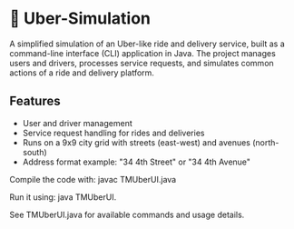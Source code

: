 # 🚗 Uber-Simulation


A simplified simulation of an Uber-like ride and delivery service, built as a command-line interface (CLI) application in Java. The project manages users and drivers, processes service requests, and simulates common actions of a ride and delivery platform.

## Features
- User and driver management
- Service request handling for rides and deliveries 
- Runs on a 9x9 city grid with streets (east-west) and avenues (north-south) 
- Address format example: "34 4th Street" or "34 4th Avenue" 


Compile the code with: javac TMUberUI.java


Run it using: java TMUberUI. 


See TMUberUI.java for available commands and usage details.
